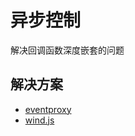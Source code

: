 # 异步控制
解决回调函数深度嵌套的问题

## 解决方案
* [eventproxy](https://github.com/JacksonTian/eventproxy)
* [wind.js](https://github.com/JeffreyZhao/wind)